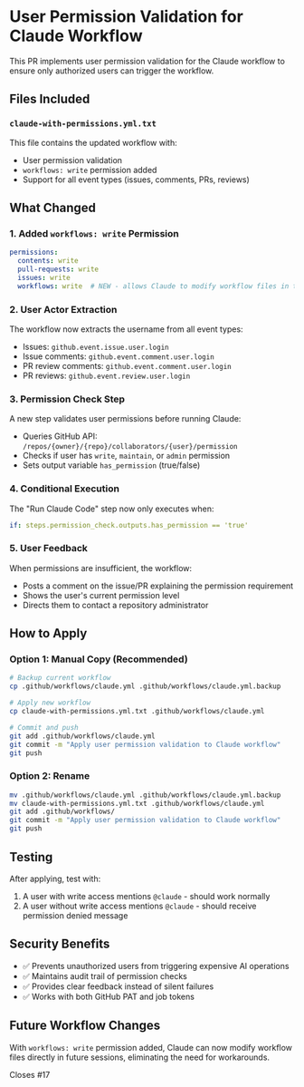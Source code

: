 # User Permission Validation for Claude Workflow

This PR implements user permission validation for the Claude workflow to ensure only authorized users can trigger the workflow.

## Files Included

### `claude-with-permissions.yml.txt`
This file contains the updated workflow with:
- User permission validation
- `workflows: write` permission added
- Support for all event types (issues, comments, PRs, reviews)

## What Changed

### 1. Added `workflows: write` Permission
```yaml
permissions:
  contents: write
  pull-requests: write
  issues: write
  workflows: write  # NEW - allows Claude to modify workflow files in the future
```

### 2. User Actor Extraction
The workflow now extracts the username from all event types:
- Issues: `github.event.issue.user.login`
- Issue comments: `github.event.comment.user.login`
- PR review comments: `github.event.comment.user.login`
- PR reviews: `github.event.review.user.login`

### 3. Permission Check Step
A new step validates user permissions before running Claude:
- Queries GitHub API: `/repos/{owner}/{repo}/collaborators/{user}/permission`
- Checks if user has `write`, `maintain`, or `admin` permission
- Sets output variable `has_permission` (true/false)

### 4. Conditional Execution
The "Run Claude Code" step now only executes when:
```yaml
if: steps.permission_check.outputs.has_permission == 'true'
```

### 5. User Feedback
When permissions are insufficient, the workflow:
- Posts a comment on the issue/PR explaining the permission requirement
- Shows the user's current permission level
- Directs them to contact a repository administrator

## How to Apply

### Option 1: Manual Copy (Recommended)
```bash
# Backup current workflow
cp .github/workflows/claude.yml .github/workflows/claude.yml.backup

# Apply new workflow
cp claude-with-permissions.yml.txt .github/workflows/claude.yml

# Commit and push
git add .github/workflows/claude.yml
git commit -m "Apply user permission validation to Claude workflow"
git push
```

### Option 2: Rename
```bash
mv .github/workflows/claude.yml .github/workflows/claude.yml.backup
mv claude-with-permissions.yml.txt .github/workflows/claude.yml
git add .github/workflows/
git commit -m "Apply user permission validation to Claude workflow"
git push
```

## Testing

After applying, test with:
1. A user with write access mentions `@claude` - should work normally
2. A user without write access mentions `@claude` - should receive permission denied message

## Security Benefits

- ✅ Prevents unauthorized users from triggering expensive AI operations
- ✅ Maintains audit trail of permission checks
- ✅ Provides clear feedback instead of silent failures
- ✅ Works with both GitHub PAT and job tokens

## Future Workflow Changes

With `workflows: write` permission added, Claude can now modify workflow files directly in future sessions, eliminating the need for workarounds.

Closes #17

